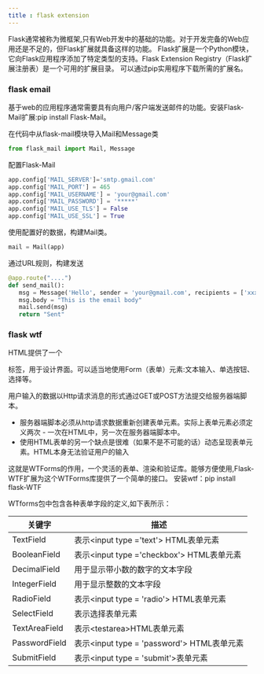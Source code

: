 ```yaml
---
title : flask extension
---
```


Flask通常被称为微框架,只有Web开发中的基础的功能。对于开发完备的Web应用还是不足的，但Flask扩展就具备这样的功能。
Flask扩展是一个Python模块，它向Flask应用程序添加了特定类型的支持。Flask Extension Registry（Flask扩展注册表）是一个可用的扩展目录。
可以通过pip实用程序下载所需的扩展名。

### flask email

基于web的应用程序通常需要具有向用户/客户端发送邮件的功能。安装Flask-Mail扩展:pip install Flask-Mail。

在代码中从flask-mail模块导入Mail和Message类
~~~python
from flask_mail import Mail, Message
~~~

配置Flask-Mail
~~~python
app.config['MAIL_SERVER']='smtp.gmail.com'
app.config['MAIL_PORT'] = 465
app.config['MAIL_USERNAME'] = 'your@gmail.com'
app.config['MAIL_PASSWORD'] = '*****'
app.config['MAIL_USE_TLS'] = False
app.config['MAIL_USE_SSL'] = True
~~~

使用配置好的数据，构建Mail类。
~~~python
mail = Mail(app)
~~~

通过URL规则，构建发送
~~~python
@app.route("....")
def send_mail():
   msg = Message('Hello', sender = 'your@gmail.com', recipients = ['xxxx@gmail.com'])
   msg.body = "This is the email body"
   mail.send(msg)
   return "Sent"
~~~

### flask wtf

HTML提供了一个<form>标签，用于设计界面。可以适当地使用Form（表单）元素:文本输入、单选按钮、选择等。

用户输入的数据以Http请求消息的形式通过GET或POST方法提交给服务器端脚本。
* 服务器端脚本必须从http请求数据重新创建表单元素。实际上表单元素必须定义两次 - 一次在HTML中，另一次在服务器端脚本中。
* 使用HTML表单的另一个缺点是很难（如果不是不可能的话）动态呈现表单元素。HTML本身无法验证用户的输入

这就是WTForms的作用，一个灵活的表单、渲染和验证库。能够方便使用,Flask-WTF扩展为这个WTForms库提供了一个简单的接口。
安装wtf：pip install flask-WTF

WTforms包中包含各种表单字段的定义,如下表所示：

|关键字|描述|
|-----|-----|
|TextField|表示\<input type ='text'\> HTML表单元素|
|BooleanField|表示\<input type ='checkbox'\> HTML表单元素|
|DecimalField|用于显示带小数的数字的文本字段|   
|IntegerField|用于显示整数的文本字段|
|RadioField|表示\<input type = 'radio'\> HTML表单元素|
|SelectField|表示选择表单元素|
|TextAreaField|表示\<testarea\>HTML表单元素|
|PasswordField|表示\<input type = 'password'\> HTML表单元素|
|SubmitField|表示\<input type = 'submit'\>表单元素|



